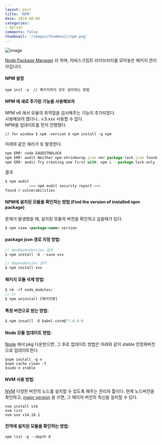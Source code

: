 ```yaml
---
layout: post
title: 'NPM'
date: 2019-08-09
categories: 
- Option
comments: false
thumbnail: '/images/thumbnail/npm.png'
---
```

![image](/images/thumbnail/npm.png)

[Node Package Manager](https://ko.wikipedia.org/wiki/Npm_(%EC%86%8C%ED%94%84%ED%8A%B8%EC%9B%A8%EC%96%B4)) 라 하며, 자바스크립트 라이브러리를 모아놓은 패키지 관리자입니다. 
#### NPM 설정

```
npm init -y  // 패키지까지 모두 설치하는 방법
```

#### NPM 에 새로 추가된 기능을 사용해보자

NPM v6 에서 모듈의 취약점을 검사해주는 기능이 추가되었다. <br>
사용해보려 했더니.. v.5.xxx 사용할 수 없다.  
NPM을 업데이트를 먼저 진행했다.

```html
// for window $ npm -version $ npm install -g npm
```

아래와 같은 에러가 또 발생한다.

```js
npm ERR! code EAUDITNOLOCK
npm ERR! audit Neither npm-shrinkwrap.json nor package-lock.json found: Cannot audit a project without a lockfile
npm ERR! audit Try creating one first with: npm i --package-lock-only
```

결과

```js
$ npm audit
           === npm audit security report ===
found 0 vulnerabilities
```

#### NPM에 설치된 모듈을 확인하는 방법 (Find the version of installed npm package)

문제가 발생했을 때, 설치된 모듈의 버전을 확인하고 싶을때가 있다.

```html
$ npm view <package-name> version 
```

#### package json 경로 지정 방법:

```js
// devDependencies 설치
$ npm install -D --save xxx

// dependencies 설치
$ npm install xxx
```

#### 패키지 모듈 삭제 방법:

```js
$ rm -rf node_modules/
// or
$ npm uninstall [패키지명]
```

#### 특정 버전으로 받는 방법:

```js
$ npm insatll -D babel-core@^7.0.0-0
```

#### Node 모듈 업데이트 방법:
[Node](https://nodejs.org/en/) 에서 pkg 다운받으면, 그 후로 업데이트 방법은 아래와 같이 stable 안정화버전으로 업데이트한다. 

```
$npm install -g n
$npm cache clean -f
$sudo n stable
```

#### NVM 사용 방법:
[NVM](https://github.com/nvm-sh/nvm#installing-and-updating) 다양한 버전의 노드를 설치할 수 있도록 해주는 관리자 툴이다.
현재 노드버전을 확인하고, [major version](https://semver.org/) 을 쓰면, 그 메이저 버전의 최신을 설치할 수 있다.

```
nvm install v14
nvm list
nvm use v14.18.1
``` 

#### 전역에 설치된 모듈을 확인하는 방법: 
```
npm list -g --depth 0
```

